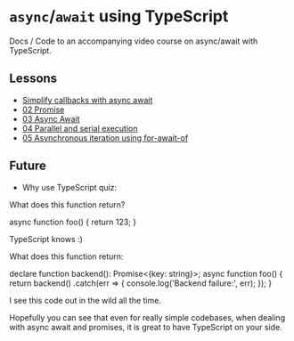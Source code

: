 # `async`/`await` using TypeScript

Docs / Code to an accompanying video course on async/await with TypeScript.


## Lessons

* [Simplify callbacks with async await](https://egghead.io/lessons/typescript-simplify-asynchronous-callback-functions-using-async-await)
* [02 Promise](https://egghead.io/lessons/promise-fundamentals-using-typescript)
* [03 Async Await]()
* [04 Parallel and serial execution]()
* [05 Asynchronous iteration using for-await-of]()


## Future

* Why use TypeScript quiz:

What does this function return?

async function foo() {
   return 123;
}

TypeScript knows :)

What does this function return:

declare function backend(): Promise<{key: string}>;
async function foo() {
   return backend()
     .catch(err => {
       console.log('Backend failure:', err);
     });
}

I see this code out in the wild all the time.

Hopefully you can see that even for really simple codebases, when dealing with async await and promises, it is great to have TypeScript on your side.
